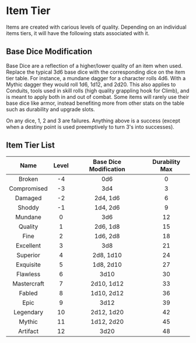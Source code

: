 # Item Tier

Items are created with carious levels of quality. Depending on an individual items tiers, it will have the following stats associated with it.

## Base Dice Modification

Base Dice are a reflection of a higher/lower quality of an item when used. Replace the typical 3d6 base dice with the corresponding dice on the item tier table. For instance, a mundane dagger for a character rolls 4d6. With a Mythic dagger they would roll 1d6, 1d12, and 2d20. This also applies to Conduits, tools used in skill rolls (high quality grappling hook for Climb), and is meant to apply both in and out of combat. Some items will rarely use their base dice like armor, instead benefiting more from other stats on the table such as durability and upgrade slots.

On any dice, 1, 2 and 3 are failures. Anything above is a success (except when a destiny point is used preemptively to turn 3's into successes).

## Item Tier List

|    Name    | Level | Base Dice Modification | Durability Max |
| :---------: | :---: | :--------------------: | :------------: |
|   Broken   |  -4  |          0d6          |       0       |
| Compromised |  -3  |          3d4          |       3       |
|   Damaged   |  -2  |        2d4, 1d6        |       6       |
|   Shoddy   |  -1  |        1d4, 2d6        |       9       |
|   Mundane   |   0   |          3d6          |       12       |
|   Quality   |   1   |        2d6, 1d8        |       15       |
|    Fine    |   2   |        1d6, 2d8        |       18       |
|  Excellent  |   3   |          3d8          |       21       |
|  Superior  |   4   |       2d8, 1d10       |       24       |
|  Exquisite  |   5   |       1d8, 2d10       |       27       |
|  Flawless  |   6   |          3d10          |       30       |
| Mastercraft |   7   |       2d10, 1d12       |       33       |
|   Fabled   |   8   |       1d10, 2d12       |       36       |
|    Epic    |   9   |          3d12          |       39       |
|  Legendary  |  10  |       2d12, 1d20       |       42       |
|   Mythic   |  11  |       1d12, 2d20       |       45       |
|  Artifact  |  12  |          3d20          |       48       |
